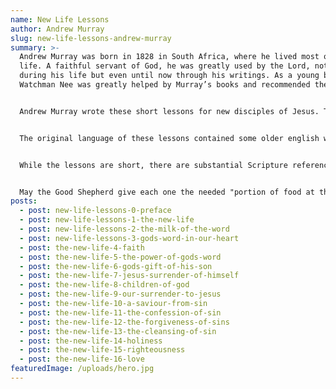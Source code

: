 ```yaml
---
name: New Life Lessons
author: Andrew Murray
slug: new-life-lessons-andrew-murray
summary: >-
  Andrew Murray was born in 1828 in South Africa, where he lived most of his
  life. A faithful servant of God, he was greatly used by the Lord, not only
  during his life but even until now through his writings. As a young believer,
  Watchman Nee was greatly helped by Murray’s books and recommended them.


  Andrew Murray wrote these short lessons for new disciples of Jesus. They are simple but very important. Whether we are new with Lord or we have been on His path for years, these truths need to be engraved in our hearts and our understanding, not only for ourselves but also to be able to help others.


  The original language of these lessons contained some older english words and expressions. Some of the language has been updated but not all the text


  While the lessons are short, there are substantial Scripture references for further study. On this implementation the references are dynamic; when you point the cursor on the word "verses" whenever it appears, a list of related verse references is shown. Then, by clicking on each reference you can see the verse. 


  May the Good Shepherd give each one the needed "portion of food at the proper time” (Luke 12:42). 
posts:
  - post: new-life-lessons-0-preface
  - post: new-life-lessons-1-the-new-life
  - post: new-life-lessons-2-the-milk-of-the-word
  - post: new-life-lessons-3-gods-word-in-our-heart
  - post: the-new-life-4-faith
  - post: the-new-life-5-the-power-of-gods-word
  - post: the-new-life-6-gods-gift-of-his-son
  - post: the-new-life-7-jesus-surrender-of-himself
  - post: the-new-life-8-children-of-god
  - post: the-new-life-9-our-surrender-to-jesus
  - post: the-new-life-10-a-saviour-from-sin
  - post: the-new-life-11-the-confession-of-sin
  - post: the-new-life-12-the-forgiveness-of-sins
  - post: the-new-life-13-the-cleansing-of-sin
  - post: the-new-life-14-holiness
  - post: the-new-life-15-righteousness
  - post: the-new-life-16-love
featuredImage: /uploads/hero.jpg
---
```

